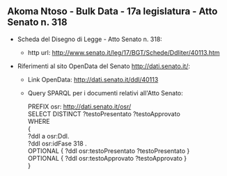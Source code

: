 ## Akoma Ntoso - Bulk Data - 17a legislatura - Atto Senato n. 318 ##

* Scheda del Disegno di Legge - Atto Senato n. 318:
	* http url: http://www.senato.it/leg/17/BGT/Schede/Ddliter/40113.htm

* Riferimenti al sito OpenData del Senato http://dati.senato.it/:
	* Link OpenData: http://dati.senato.it/ddl/40113
	* Query SPARQL per i documenti relativi all'Atto Senato:

        PREFIX osr: <http://dati.senato.it/osr/>  
		SELECT DISTINCT ?testoPresentato ?testoApprovato  
		WHERE  
		{  
		    ?ddl a osr:Ddl.  
		    ?ddl osr:idFase 318 .  
		    OPTIONAL { ?ddl osr:testoPresentato ?testoPresentato }  
		    OPTIONAL { ?ddl osr:testoApprovato ?testoApprovato }  
		}
		